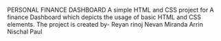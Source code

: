 PERSONAL FINANCE DASHBOARD
A simple HTML and CSS project for A finance Dashboard which depicts the usage of basic HTML and CSS elements.
The project is created by-
Reyan rinoj 
Nevan Miranda
Arrin Nischal Paul

